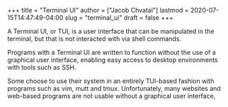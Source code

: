 +++
title = "Terminal UI"
author = ["Jacob Chvatal"]
lastmod = 2020-07-15T14:47:49-04:00
slug = "terminal_ui"
draft = false
+++

A Terminal UI, or TUI, is a user interface
that can be manipulated in the terminal,
but that is not interacted with via shell commands.

Programs with a Terminal UI are written to function
without the use of a graphical user interface,
enabling easy access to desktop environments with
tools such as SSH.

Some choose to use their system in an entirely
TUI-based fashion with programs such as vim, mutt and tmux.
Unfortunately, many websites and web-based programs
are not usable without a graphical user interface,
